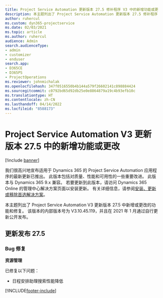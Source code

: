 ```yaml
---
title: Project Service Automation 更新版本 27.5 修补程序 V3 中的新增功能或更改
description: 本主题列出了 Project Service Automation 更新版本 27.5 修补程序 V3 中推出的功能和修复。
author: ruhercul
ms.custom: dyn365-projectservice
ms.date: 02/03/2021
ms.topic: article
ms.author: ruhercul
audience: Admin
search.audienceType:
- admin
- customizer
- enduser
search.app:
- D365CE
- D365PS
- ProjectOperations
ms.reviewer: johnmichalak
ms.openlocfilehash: 347f0516550b4b144a579f26602141c898884424
ms.sourcegitcommit: c0792bd65d92db25e0e8864879a19c4b93efb10c
ms.translationtype: HT
ms.contentlocale: zh-CN
ms.lasthandoff: 04/14/2022
ms.locfileid: "8588173"
---
```

# <a name="whats-new-or-changed-in-project-service-automation-update-release-275-v3"></a>Project Service Automation V3 更新版本 27.5 中的新增功能或更改

[!include [banner](../includes/psa-now-project-operations.md)]

我们很高兴地宣布适用于 Dynamics 365 的 Project Service Automation 应用程序的最新更新已推出。 此版本包括对质量、性能和可用性的一些重要改进。 此版本与 Dynamics 365 9.x 兼容。 若要更新到此版本，请访问 Dynamics 365 Online 的管理中心解决方案页面以安装更新。 有关详细信息，请参阅[安装、更新或移除首选解决方案](/power-platform/admin/install-remove-preferred-solution)。

本主题列出了 Project Service Automation V3 更新版本 27.5 中新增或更改的功能和修复。 该版本的内部版本号为 V3.10.45.119，并且在 2021 年 1 月通过自行更新公开发布。

## <a name="update-release-275"></a>更新发布 27.5

### <a name="bug-fixes"></a>Bug 修复


**资源管理**

已修复以下问题：

- 日程安排助理搜索性能降低


[!INCLUDE[footer-include](../includes/footer-banner.md)]
